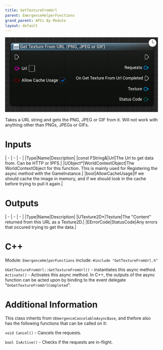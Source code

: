 ```yaml
---
title: GetTextureFromUrl
parent: EmergenceHelperFunctions
grand_parent: APIs By Module
layout: default
---
```


![](GetTextureFromUrl.png)

Takes a URL string and gets the PNG, JPEG or GIF from it. Will not work with anything other than PNGs, JPEGs or GIFs.

# Inputs

| - | - | - |
|Type|Name|Description|
|const FString&|Url|The Url to get data from. Can be HTTP or IPFS.|
|UObject\*|WorldContextObject|The WorldContextObject for this function. This is mainly used for Registering the async method with the GameInstance.|
|bool|AllowCacheUsage|If we should cache the image in memory, and if we should look in the cache before trying to pull it again.|

# Outputs

| - | - | - |
|Type|Name|Description|
|UTexture2D\*|Texture|The "Content" returned from this URL as a Texture2D.|
|EErrorCode|StatusCode|Any errors that occured trying to get the data.|

# C++
Module: `EmergenceHelperFunctions`
include: `#include "GetTextureFromUrl.h"`

`UGetTextureFromUrl::GetTextureFromUrl()` - instantiates this async method.
`Activate()` - Activates this async method.
In C++, the outputs of the async function can be acted upon by binding to the event delegate "`OnGetTextureFromUrlCompleted`".

# Additional Information

This class inherits from `UEmergenceCancelableAsyncBase`, and thefore also has the following functions that can be called on it:

`void Cancel()` - Cancels the requests.

`bool IsActive()` - Checks if the requests are in-flight.